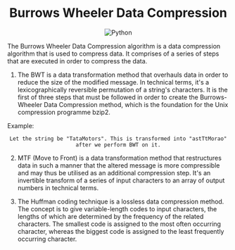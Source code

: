 <div align="center">
 <h1>  Burrows Wheeler Data Compression </h1>
 <img src="https://img.shields.io/badge/Language--lightgrey?style=for-the-badge&logo=C" alt="Python">
</div>

The Burrows Wheeler Data Compression algorithm is a data compression algorithm that is used to compress data.
It comprises of a series of steps that are executed in order to compress the data.

1. The BWT is a data transformation method that overhauls data in order to reduce the size of the modified message. In technical terms, it's a lexicographically reversible permutation of a string's characters. It is the first of three steps that must be followed in order to create the Burrows-Wheeler Data Compression method, which is the foundation for the Unix compression programme bzip2.

Example:<br>
<div align="center"> 

```Let the string be "TataMotors". This is transformed into "astTtMorao" after we perform BWT on it.```
</div>

2. MTF (Move to Front) is a data transformation method that restructures data in such a manner that the altered message is more compressible and may thus be utilised as an additional compression step. It's an invertible transform of a series of input characters to an array of output numbers in technical terms.

<div align="center">

</div>

3. The Huffman coding technique is a lossless data compression method. The concept is to give variable-length codes to input characters, the lengths of which are determined by the frequency of the related characters. The smallest code is assigned to the most often occurring character, whereas the biggest code is assigned to the least frequently occurring character.